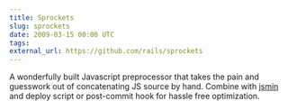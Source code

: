 ```yaml
---
title: Sprockets
slug: sprockets
date: 2009-03-15 00:00 UTC
tags:
external_url: https://github.com/rails/sprockets
---
```


<p>A wonderfully built Javascript preprocessor that takes the pain and guesswork out of concatenating JS source by hand.  Combine with <a href="http://www.crockford.com/javascript/jsmin.html">jsmin</a> and deploy script or post-commit hook for hassle free optimization.</p>

